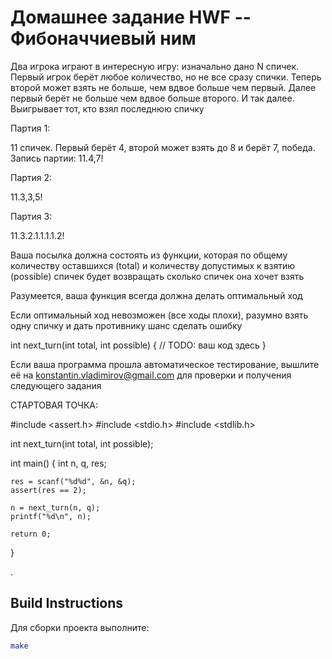 # Домашнее задание HWF -- Фибоначчиевый ним

Два игрока играют в интересную игру: изначально дано N спичек. Первый игрок берёт любое количество, но не все сразу спички. Теперь второй может взять не больше, чем вдвое больше чем первый. Далее первый берёт не больше чем вдвое больше второго. И так далее. Выигрывает тот, кто взял последнюю спичку

Партия 1:

11 спичек. Первый берёт 4, второй может взять до 8 и берёт 7, победа. Запись партии: 11.4,7!

Партия 2:

11.3,3,5!

Партия 3:

11.3.2.1.1.1.1.2!

Ваша посылка должна состоять из функции, которая по общему количеству оставшихся (total) и количеству допустимых к взятию (possible) спичек будет возвращать сколько спичек она хочет взять

Разумеется, ваша функция всегда должна делать оптимальный ход

Если оптимальный ход невозможен (все ходы плохи), разумно взять одну спичку и дать противнику шанс сделать ошибку

int next_turn(int total, int possible) {
  // TODO: ваш код здесь
}

Если ваша программа прошла автоматическое тестирование, вышлите её на konstantin.vladimirov@gmail.com для проверки и получения следующего задания

СТАРТОВАЯ ТОЧКА:

#include <assert.h>
#include <stdio.h>
#include <stdlib.h>

int next_turn(int total, int possible);

int main()
{
    int n, q, res;

    res = scanf("%d%d", &n, &q);
    assert(res == 2);

    n = next_turn(n, q);
    printf("%d\n", n);

    return 0;
}

.

## Build Instructions
Для сборки проекта выполните:
```bash
make
